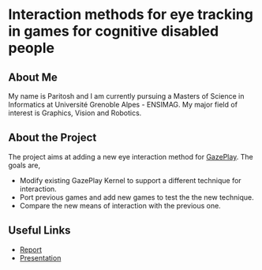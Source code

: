 # Interaction methods for eye tracking in games for cognitive disabled people

## About Me

My name is Paritosh and I am currently pursuing a Masters of Science in Informatics at Université Grenoble Alpes - ENSIMAG. My major field of interest is Graphics, Vision and Robotics.

## About the Project

The project aims at adding a new eye interaction method for [GazePlay](https://gazeplay.github.io/GazePlay/). The goals are,

 - Modify existing GazePlay Kernel to support a different technique for interaction.
 - Port previous games and add new games to test the the new technique.
 - Compare the new means of interaction with the previous one.

## Useful Links

 - [Report](./report.pdf)
 - [Presentation](./presentation.mp4)
